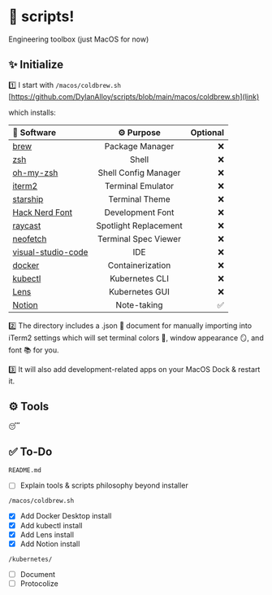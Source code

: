 # 📄 scripts!
Engineering toolbox (just MacOS for now)

## ✨ Initialize

1️⃣ I start with `/macos/coldbrew.sh` 
[https://github.com/DylanAlloy/scripts/blob/main/macos/coldbrew.sh](link)

which installs:

| 📁 Software | ⚙ Purpose | Optional |
| :-- | :-: | --: |
| [brew](https://brew.sh) | Package Manager | ❌ |
| [zsh](https://zsh.org) | Shell | ❌ |
| [oh-my-zsh](https://ohmyz.sh) | Shell Config Manager | ❌ |
| [iterm2](https://iterm2.com) | Terminal Emulator | ❌ |
| [starship](https://starship.rs/guide/) | Terminal Theme | ❌ |
| [Hack Nerd Font](https://github.com/ryanoasis/nerd-fonts/tree/master/patched-fonts/Hack) | Development Font | ❌ |
| [raycast](https://www.raycast.com) | Spotlight Replacement | ❌ |
| [neofetch](https://github.com/dylanaraps/neofetch) | Terminal Spec Viewer | ❌ |
| [visual-studio-code](https://code.visualstudio.com) | IDE | ❌ |
| [docker](https://www.docker.com) | Containerization | ❌ |
| [kubectl](https://kubernetes.io/docs/tasks/tools/) | Kubernetes CLI | ❌ |
| [Lens](https://k8slens.dev) | Kubernetes GUI | ❌ |
| [Notion](https://www.notion.so) | Note-taking | ✅ |

2️⃣ The directory includes a .json 📝 document for manually importing into iTerm2 settings which will set terminal colors 🎨, window appearance 🪞, and font 📚 for you.

3️⃣ It will also add development-related apps on your MacOS Dock & restart it.

## ⚙️ Tools

😴

## ✅ To-Do

`README.md`
- [ ] Explain tools & scripts philosophy beyond installer

`/macos/coldbrew.sh`
- [x] Add Docker Desktop install
- [x] Add kubectl install
- [x] Add Lens install
- [x] Add Notion install

`/kubernetes/`
- [ ] Document
- [ ] Protocolize